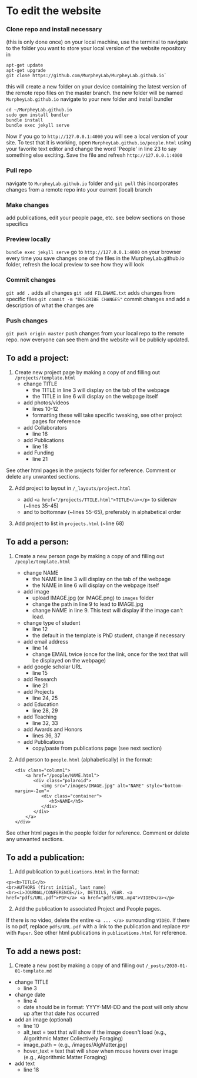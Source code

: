 # To edit the website
### Clone repo and install necessary
(this is only done once)
on your local machine, use the terminal to navigate to the folder you want to store your local version of the website repository in
```
apt-get update
apt-get upgrade
git clone https://github.com/MurpheyLab/MurpheyLab.github.io`
```
this will create a new folder on your device containing the latest version of the remote repo files on the master branch. the new folder will be named `MurpheyLab.github.io`
navigate to your new folder and install bundler
```
cd ~/MurpheyLab.github.io
sudo gem install bundler
bundle install
bundle exec jekyll serve
```
Now if you go to `http://127.0.0.1:4000` you will see a local version of your site. To test that it is working, open `MurpheyLab.github.io/people.html` using your favorite text editor and change the word 'People' in line 23 to say something else exciting. Save the file and refresh `http://127.0.0.1:4000`


### Pull repo
navigate to `MurpheyLab.github.io` folder and `git pull`
this incorporates changes from a remote repo into your current (local) branch

### Make changes
add publications, edit your people page, etc. see below sections on those specifics

### Preview locally
`bundle exec jekyll serve`
go to `http://127.0.0.1:4000` on your browser
every time you save changes one of the files in the MurpheyLab.github.io folder, refresh the local preview to see how they will look

### Commit changes
`git add .` adds all changes
`git add FILENAME.txt` adds changes from specific files
`git commit -m "DESCRIBE CHANGES"` commit changes and add a description of what the changes are

### Push changes
`git push origin master` push changes from your local repo to the remote repo. now everyone can see them and the website will be publicly updated.


## To add a project:
1. Create new project page by making a copy of and filling out `/projects/template.html`
    - change TITLE
        - the TITLE in line 3 will display on the tab of the webpage
        - the TITLE in line 6 will display on the webpage itself
    - add photos/videos
        - lines 10-12
        - formatting these will take specific tweaking, see other project pages for reference
    - add Collaborators
        - line 16
    - add Publications
        - line 18
    - add Funding
        - line 21

See other html pages in the projects folder for reference. Comment or delete any unwanted sections.

2. Add project to layout in `/_layouts/project.html`
    - add `<a href="/projects/TTILE.html">TITLE</a></p>` to sidenav (~lines 35-45)  
    - and to bottomnav (~lines 55-65), preferably in alphabetical order

3. Add project to list in `projects.html` (~line 68)

## To add a person:
1. Create a new person page by making a copy of and filling out `/people/template.html`
    - change NAME
        - the NAME in line 3 will display on the tab of the webpage
        - the NAME in line 6 will display on the webpage itself
    - add image  
        - upload IMAGE.jpg (or IMAGE.png) to `images` folder
        - change the path in line 9 to lead to IMAGE.jpg
        - change NAME in line 9. This text will display if the image can't load.
    - change type of student
        - line 12
        - the default in the template is PhD student, change if necessary
    - add email address
        - line 14
        - change EMAIL twice (once for the link, once for the text that will be displayed on the webpage)
    - add google scholar URL
        - line 15
    - add Research
        - line 21
    - add Projects
        - line 24, 25
    - add Education
        - line 28, 29
    - add Teaching
        - line 32, 33
    - add Awards and Honors
        - lines 36, 37
    - add Publications
        - copy/paste from publications page (see next section)

  2. Add person to `people.html` (alphabetically) in the format:
      ```
      <div class="column1">
          <a href="/people/NAME.html">
             <div class="polaroid">
                <img src="/images/IMAGE.jpg" alt="NAME" style="bottom-margin=-2em">
                <div class="container">
                   <h5>NAME</h5>
                </div>
             </div>
          </a>
      </div>
      ```

See other html pages in the people folder for reference. Comment or delete any unwanted sections.

## To add a publication:
1. Add publication to `publications.html` in the format:
```
<p><b>TITLE</b>
<br>AUTHORS (first initial, last name)
<br><i>JOURNAL/CONFERENCE</i>, DETAILS, YEAR. <a href="pdfs/URL.pdf">PDF</a> <a href="pdfs/URL.mp4">VIDEO</a></p>
```

2. Add the publication to associated Project and People pages.

If there is no video, delete the entire `<a ... </a>` surrounding `VIDEO`. If there is no pdf, replace `pdfs/URL.pdf` with a link to the publication and replace `PDF` with `Paper`. See other html publications in `publications.html` for reference.

## To add a news post:
1. Create a new post by making a copy of and filling out `/_posts/2030-01-01-template.md`
- change TITLE
    - line 3
- change date
    - line 4
    - date should be in format: YYYY-MM-DD and the post will only show up after that date has occurred
- add an image (optional)
    - line 10
    - alt_text = text that will show if the image doesn't load (e.g., Algorithmic Matter Collectively Foraging)
    - image_path = (e.g., /images/AlgMatter.jpg)
    - hover_text = text that will show when mouse hovers over image (e.g., Algorithmic Matter Foraging)
- add text
    - line 18

